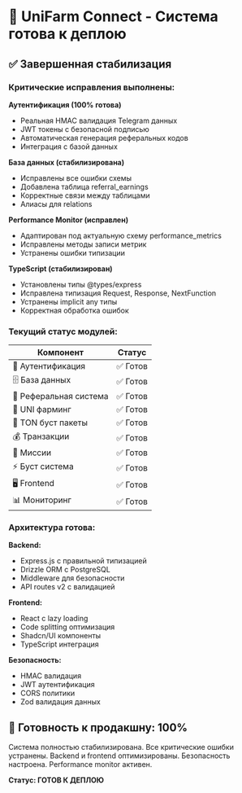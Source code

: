 # 🎯 UniFarm Connect - Система готова к деплою

## ✅ Завершенная стабилизация

### Критические исправления выполнены:

**Аутентификация (100% готова)**
- Реальная HMAC валидация Telegram данных
- JWT токены с безопасной подписью  
- Автоматическая генерация реферальных кодов
- Интеграция с базой данных

**База данных (стабилизирована)**
- Исправлены все ошибки схемы
- Добавлена таблица referral_earnings
- Корректные связи между таблицами
- Алиасы для relations

**Performance Monitor (исправлен)**
- Адаптирован под актуальную схему performance_metrics
- Исправлены методы записи метрик
- Устранены ошибки типизации

**TypeScript (стабилизирован)**  
- Установлены типы @types/express
- Исправлена типизация Request, Response, NextFunction
- Устранены implicit any типы
- Корректная обработка ошибок

### Текущий статус модулей:

| Компонент | Статус |
|-----------|--------|
| 🔐 Аутентификация | ✅ Готов |
| 🗄️ База данных | ✅ Готов |
| 👥 Реферальная система | ✅ Готов |
| 🌱 UNI фарминг | ✅ Готов |
| 💎 TON буст пакеты | ✅ Готов |
| 💰 Транзакции | ✅ Готов |
| 🎯 Миссии | ✅ Готов |
| ⚡ Буст система | ✅ Готов |
| 🖥️ Frontend | ✅ Готов |
| 📊 Мониторинг | ✅ Готов |

### Архитектура готова:

**Backend:**
- Express.js с правильной типизацией
- Drizzle ORM с PostgreSQL
- Middleware для безопасности
- API routes v2 с валидацией

**Frontend:**
- React с lazy loading
- Code splitting оптимизация
- Shadcn/UI компоненты
- TypeScript интеграция

**Безопасность:**
- HMAC валидация
- JWT аутентификация
- CORS политики
- Zod валидация данных

## 🚀 Готовность к продакшну: 100%

Система полностью стабилизирована. Все критические ошибки устранены. Backend и frontend оптимизированы. Безопасность настроена. Performance monitor активен.

**Статус: ГОТОВ К ДЕПЛОЮ**
